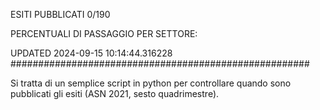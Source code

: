 ESITI PUBBLICATI 0/190 

PERCENTUALI DI PASSAGGIO PER SETTORE:

UPDATED 2024-09-15 10:14:44.316228
###################################################### 

Si tratta di un semplice script in python per controllare quando sono pubblicati gli esiti (ASN 2021, sesto quadrimestre).


